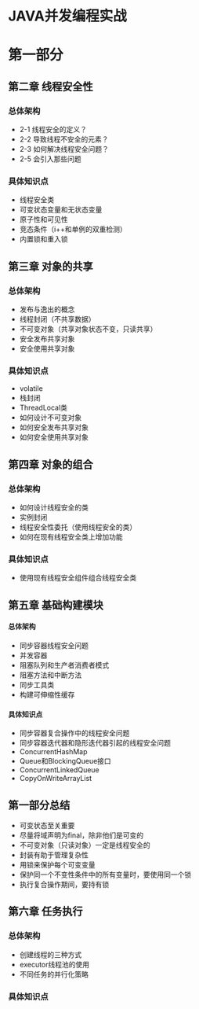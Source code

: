 # JAVA并发编程实战

# 第一部分
## 第二章 线程安全性
### 总体架构
- 2-1 线程安全的定义？
- 2-2 导致线程不安全的元素？
- 2-3 如何解决线程安全问题？
- 2-5 会引入那些问题
### 具体知识点
- 线程安全类
- 可变状态变量和无状态变量
- 原子性和可见性	
- 竞态条件（i++和单例的双重检测）
- 内置锁和重入锁

## 第三章 对象的共享
### 总体架构
- 发布与逸出的概念
- 线程封闭（不共享数据）
- 不可变对象（共享对象状态不变，只读共享）
- 安全发布共享对象
- 安全使用共享对象

### 具体知识点
- volatile
- 栈封闭
- ThreadLocal类
- 如何设计不可变对象
- 如何安全发布共享对象
- 如何安全使用共享对象

## 第四章 对象的组合
### 总体架构
- 如何设计线程安全的类
- 实例封闭
- 线程安全性委托（使用线程安全的类）
- 如何在现有线程安全类上增加功能

### 具体知识点
- 使用现有线程安全组件组合线程安全类


## 第五章  基础构建模块
#### 总体架构
- 同步容器线程安全问题
- 并发容器
- 阻塞队列和生产者消费者模式
- 阻塞方法和中断方法
- 同步工具类
- 构建可伸缩性缓存

#### 具体知识点
- 同步容器复合操作中的线程安全问题
- 同步容器迭代器和隐形迭代器引起的线程安全问题
- ConcurrentHashMap
- Queue和BlockingQueue接口
- ConcurrentLinkedQueue
- CopyOnWriteArrayList

##  第一部分总结
- 可变状态至关重要
- 尽量将域声明为final，除非他们是可变的
- 不可变对象（只读对象）一定是线程安全的
- 封装有助于管理复杂性
- 用锁来保护每个可变变量
- 保护同一个不变性条件中的所有变量时，要使用同一个锁
- 执行复合操作期间，要持有锁

## 第六章 任务执行
### 总体架构
- 创建线程的三种方式
- executor线程池的使用
- 不同任务的并行化策略

### 具体知识点
